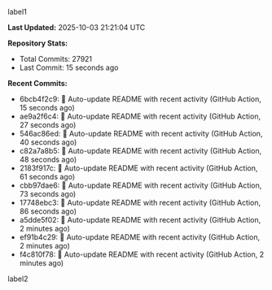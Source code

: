 
label1 
<!-- ACTIVITY_START -->
**Last Updated:** 2025-10-03 21:21:04 UTC

**Repository Stats:**
- Total Commits: 27921
- Last Commit: 15 seconds ago

**Recent Commits:**
- 6bcb4f2c9: 🤖 Auto-update README with recent activity (GitHub Action, 15 seconds ago)
- ae9a2f6c4: 🤖 Auto-update README with recent activity (GitHub Action, 27 seconds ago)
- 546ac86ed: 🤖 Auto-update README with recent activity (GitHub Action, 40 seconds ago)
- c82a7a8b5: 🤖 Auto-update README with recent activity (GitHub Action, 48 seconds ago)
- 2183f917c: 🤖 Auto-update README with recent activity (GitHub Action, 61 seconds ago)
- cbb97dae6: 🤖 Auto-update README with recent activity (GitHub Action, 73 seconds ago)
- 17748ebc3: 🤖 Auto-update README with recent activity (GitHub Action, 86 seconds ago)
- a5dde5f02: 🤖 Auto-update README with recent activity (GitHub Action, 2 minutes ago)
- ef91b4c29: 🤖 Auto-update README with recent activity (GitHub Action, 2 minutes ago)
- f4c810f78: 🤖 Auto-update README with recent activity (GitHub Action, 2 minutes ago)
<!-- ACTIVITY_END -->

label2
